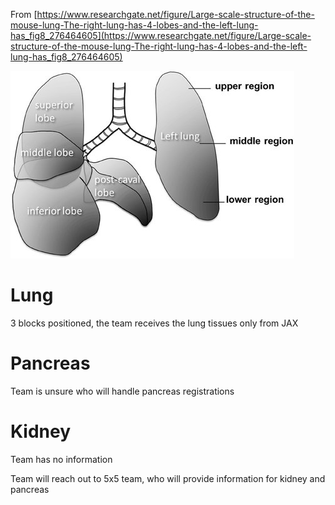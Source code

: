 From [https://www.researchgate.net/figure/Large-scale-structure-of-the-mouse-lung-The-right-lung-has-4-lobes-and-the-left-lung-has_fig8_276464605](https://www.researchgate.net/figure/Large-scale-structure-of-the-mouse-lung-The-right-lung-has-4-lobes-and-the-left-lung-has_fig8_276464605)

![alt text](Large-scale-structure-of-the-mouse-lung-The-right-lung-has-4-lobes-and-the-left-lung-has.jpg)

# Lung
3 blocks positioned, the team receives the lung tissues only from JAX

# Pancreas
Team is unsure who will handle pancreas registrations

# Kidney
Team has no information

Team will reach out to 5x5 team, who will provide  information for kidney and pancreas